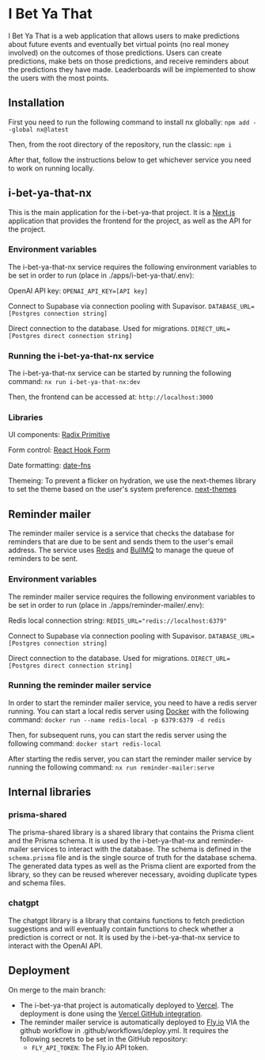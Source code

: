 # I Bet Ya That

I Bet Ya That is a web application that allows users to make predictions about future events and eventually bet virtual points (no real money involved) on the outcomes of those predictions. Users can create predictions, make bets on those predictions, and receive reminders about the predictions they have made. Leaderboards will be implemented to show the users with the most points.

## Installation
First you need to run the following command to install nx globally: 
`npm add --global nx@latest`

Then, from the root directory of the repository, run the classic:
`npm i`

After that, follow the instructions below to get whichever service you need to work on running locally.

## i-bet-ya-that-nx

This is the main application for the i-bet-ya-that project. It is a [Next.js](https://nextjs.org/) application that provides the frontend for the project, as well as the API for the project.

### Environment variables

The i-bet-ya-that-nx service requires the following environment variables to be set in order to run (place in ./apps/i-bet-ya-that/.env):

OpenAI API key:
`OPENAI_API_KEY=[API key]`

Connect to Supabase via connection pooling with Supavisor.
`DATABASE_URL=[Postgres connection string]`

Direct connection to the database. Used for migrations.
`DIRECT_URL=[Postgres direct connection string]`

### Running the i-bet-ya-that-nx service

The i-bet-ya-that-nx service can be started by running the following command:
`nx run i-bet-ya-that-nx:dev`

Then, the frontend can be accessed at:
`http://localhost:3000`

### Libraries

UI components: [Radix Primitive](https://radix-ui.com/primitive/docs/getting-started/introduction)

Form control: [React Hook Form](https://react-hook-form.com/)

Date formatting: [date-fns](https://date-fns.org/)

Themeing: To prevent a flicker on hydration, we use the next-themes library to set the theme based on the user's system preference. [next-themes](https://github.com/pacocoursey/next-themes)

## Reminder mailer

The reminder mailer service is a service that checks the database for reminders that are due to be sent and sends them to the user's email address. The service uses [Redis](https://redis.io/) and [BullMQ](https://docs.bullmq.io/) to manage the queue of reminders to be sent.

### Environment variables

The reminder mailer service requires the following environment variables to be set in order to run (place in ./apps/reminder-mailer/.env):

Redis local connection string:
`REDIS_URL="redis://localhost:6379"`

Connect to Supabase via connection pooling with Supavisor.
`DATABASE_URL=[Postgres connection string]`

Direct connection to the database. Used for migrations.
`DIRECT_URL=[Postgres direct connection string]`

### Running the reminder mailer service

In order to start the reminder mailer service, you need to have a redis server running. You can start a local redis server using [Docker](https://docs.docker.com/engine/install/) with the following command:
`docker run --name redis-local -p 6379:6379 -d redis`

Then, for subsequent runs, you can start the redis server using the following command:
`docker start redis-local`

After starting the redis server, you can start the reminder mailer service by running the following command:
`nx run reminder-mailer:serve`

## Internal libraries

### prisma-shared

The prisma-shared library is a shared library that contains the Prisma client and the Prisma schema. It is used by the i-bet-ya-that-nx and reminder-mailer services to interact with the database. The schema is defined in the `schema.prisma` file and is the single source of truth for the database schema. The generated data types as well as the Prisma client are exported from the library, so they can be reused wherever necessary, avoiding duplicate types and schema files.

### chatgpt

The chatgpt library is a library that contains functions to fetch prediction suggestions and will eventually contain functions to check whether a prediction is correct or not. It is used by the i-bet-ya-that-nx service to interact with the OpenAI API.

## Deployment

On merge to the main branch:

- The i-bet-ya-that project is automatically deployed to [Vercel](https://vercel.com/). The deployment is done using the [Vercel GitHub integration](https://vercel.com/docs/git).
- The reminder mailer service is automatically deployed to [Fly.io](https://fly.io/) VIA the github workflow in .github/workflows/deploy.yml. It requires the following secrets to be set in the GitHub repository:
  - `FLY_API_TOKEN`: The Fly.io API token.
